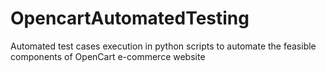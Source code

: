 # OpencartAutomatedTesting
Automated test cases execution in python scripts to automate the feasible components of OpenCart e-commerce website

